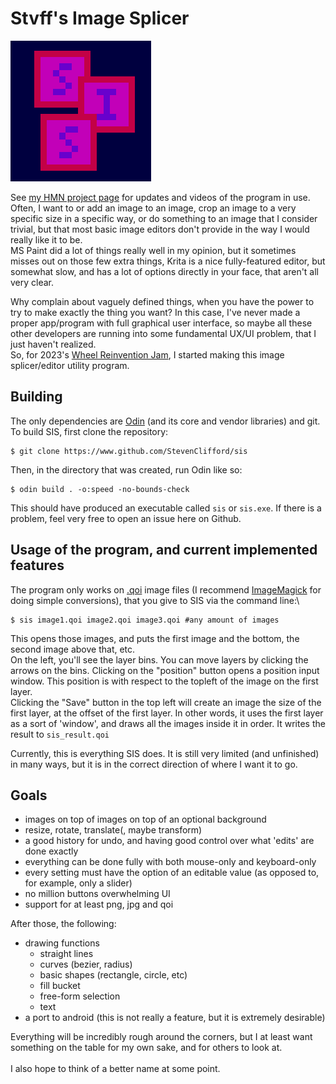 # Stvff's Image Splicer
![SIS logo, consists of three boxes with the letters in them](/sis_logo.png "SIS logo, consists of three boxes with the letters in them")

See [my HMN project page](https://handmade.network/p/434/stvff-s-image-splicer/) for updates and videos of the program in use.\
Often, I want to or add an image to an image, crop an image to a very specific size in a specific way,
or do something to an image that I consider trivial, but that most basic image editors don't provide in the way I would really like it to be.\
MS Paint did a lot of things really well in my opinion, but it sometimes misses out on those few extra things, Krita is a nice fully-featured editor,
but somewhat slow, and has a lot of options directly in your face, that aren't all very clear.

Why complain about vaguely defined things, when you have the power to try to make exactly the thing you want? In this case, I've never made a proper app/program with full graphical
user interface, so maybe all these other developers are running into some fundamental UX/UI problem, that I just haven't realized.\
So, for 2023's [Wheel Reinvention Jam](https://handmade.network/jam/2023), I started making this image splicer/editor utility program.

## Building
The only dependencies are [Odin](https://odin-lang.org/) (and its core and vendor libraries) and git. To build SIS, first clone the repository:
```
$ git clone https://www.github.com/StevenClifford/sis
```
Then, in the directory that was created, run Odin like so:
```
$ odin build . -o:speed -no-bounds-check
```
This should have produced an executable called `sis` or `sis.exe`. If there is a problem, feel very free to open an issue here on Github.

## Usage of the program, and current implemented features
The program only works on [.qoi](https://qoiformat.org/) image files (I recommend [ImageMagick](https://imagemagick.org/script/download.php) for doing simple conversions), that you give to SIS via the command line:\
```
$ sis image1.qoi image2.qoi image3.qoi #any amount of images
```
This opens those images, and puts the first image and the bottom, the second image above that, etc.\
On the left, you'll see the layer bins. You can move layers by clicking the arrows on the bins. Clicking on the "position" button opens a position input window.
This position is with respect to the topleft of the image on the first layer.\
Clicking the "Save" button in the top left will create an image the size of the first layer, at the offset of the first layer.
In other words, it uses the first layer as a sort of 'window', and draws all the images inside it in order. It writes the result to `sis_result.qoi`

Currently, this is everything SIS does. It is still very limited (and unfinished) in many ways, but it is in the correct direction of where I want it to go.

## Goals
- images on top of images on top of an optional background
- resize, rotate, translate(, maybe transform)
- a good history for undo, and having good control over what 'edits' are done exactly
- everything can be done fully with both mouse-only and keyboard-only
- every setting must have the option of an editable value (as opposed to, for example, only a slider)
- no million buttons overwhelming UI
- support for at least png, jpg and qoi

After those, the following:
- drawing functions
  - straight lines
  - curves (bezier, radius)
  - basic shapes (rectangle, circle, etc)
  - fill bucket
  - free-form selection
  - text
- a port to android (this is not really a feature, but it is extremely desirable)

Everything will be incredibly rough around the corners, but I at least want something on the table for my own sake, and for others to look at.\
\
I also hope to think of a better name at some point.
